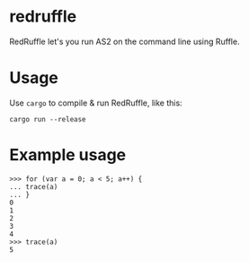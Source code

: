 # redruffle

RedRuffle let's you run AS2 on the command line using Ruffle. 

# Usage
Use `cargo` to compile & run RedRuffle, like this:
```
cargo run --release
```

# Example usage
```
>>> for (var a = 0; a < 5; a++) {
... trace(a)
... }
0
1
2
3
4
>>> trace(a)
5
```
